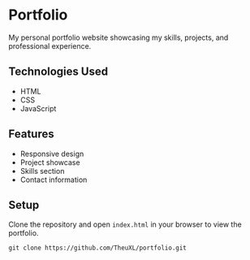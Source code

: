 # Portfolio

My personal portfolio website showcasing my skills, projects, and professional experience.

## Technologies Used
- HTML
- CSS
- JavaScript

## Features
- Responsive design
- Project showcase
- Skills section
- Contact information

## Setup
Clone the repository and open `index.html` in your browser to view the portfolio.

```
git clone https://github.com/TheuXL/portfolio.git
``` 